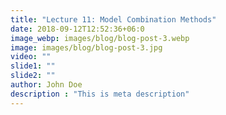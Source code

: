 ```yaml
---
title: "Lecture 11: Model Combination Methods"
date: 2018-09-12T12:52:36+06:0
image_webp: images/blog/blog-post-3.webp
image: images/blog/blog-post-3.jpg
video: ""
slide1: ""
slide2: ""
author: John Doe
description : "This is meta description"
---
```

